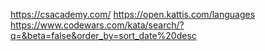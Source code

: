 https://csacademy.com/
https://open.kattis.com/languages
https://www.codewars.com/kata/search/?q=&beta=false&order_by=sort_date%20desc
